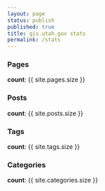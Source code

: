 ```yaml
---
layout: page
status: publish
published: true
title: gis.utah.gov stats
permalink: /stats
---
```


<div class="grid">
    <div class="grid__col grid__col--1-of-4 grid__col--m-1-of-2 text-center">
        <h3>Pages</h3>
        <strong>count</strong>: {{ site.pages.size }}
    </div>
    <div class="grid__col grid__col--1-of-4 grid__col--m-1-of-2 text-center">
        <h3>Posts</h3>
        <strong>count</strong>: {{ site.posts.size }}
    </div>
    <div class="grid__col grid__col--1-of-4 grid__col--m-1-of-2 text-center">
        <h3>Tags</h3>
        <strong>count</strong>: {{ site.tags.size }}
    </div>
    <div class="grid__col grid__col--1-of-4 grid__col--m-1-of-2 text-center">
        <h3>Categories</h3>
        <strong>count</strong>: {{ site.categories.size }}
    </div>
</div>
